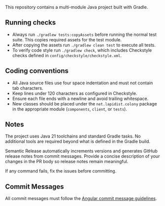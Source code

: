This repository contains a multi-module Java project built with Gradle.

## Running checks
- Always run `./gradlew tests:copyAssets` before running the normal test suite. This copies required assets for the test module.
- After copying the assets run `./gradlew clean test` to execute all tests.
- To verify code style run `./gradlew check`, which includes Checkstyle checks defined in `config/checkstyle/checkstyle.xml`.

## Coding conventions
- All Java source files use four space indentation and must not contain tab characters.
- Keep lines under 120 characters as configured in Checkstyle.
- Ensure each file ends with a newline and avoid trailing whitespace.
- New classes should be placed under the `net.lapidist.colony` package in the appropriate module (`components`, `client`, or `tests`).

## Notes
The project uses Java 21 toolchains and standard Gradle tasks. No additional tools are required beyond what is defined in the Gradle build.

Semantic Release automatically increments versions and generates GitHub release notes from commit messages. Provide a concise description of your changes in the PR body so release notes remain meaningful.

If any command fails, fix the issues before committing.

## Commit Messages
All commit messages must follow the [Angular commit message guidelines](https://github.com/angular/angular/blob/main/CONTRIBUTING.md#commit).
